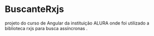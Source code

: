 # BuscanteRxjs
projeto do curso de Angular da instituição ALURA onde foi utilizado a biblioteca rxjs para busca assíncronas . 
